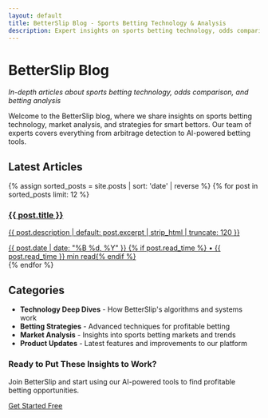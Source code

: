 ```yaml
---
layout: default
title: BetterSlip Blog - Sports Betting Technology & Analysis
description: Expert insights on sports betting technology, odds comparison, arbitrage detection, and betting strategies from the BetterSlip team
---
```


# BetterSlip Blog

*In-depth articles about sports betting technology, odds comparison, and betting analysis*

Welcome to the BetterSlip blog, where we share insights on sports betting technology, market analysis, and strategies for smart bettors. Our team of experts covers everything from arbitrage detection to AI-powered betting tools.

## Latest Articles

<div class="blog-grid">
{% assign sorted_posts = site.posts | sort: 'date' | reverse %}
{% for post in sorted_posts limit: 12 %}
    <a href="{{ post.url | relative_url }}" class="blog-card">
        <div class="blog-card-content">
            <h3>{{ post.title }}</h3>
            <p>{{ post.description | default: post.excerpt | strip_html | truncate: 120 }}</p>
            <div class="blog-meta">
                {{ post.date | date: "%B %d, %Y" }}
                {% if post.read_time %} • {{ post.read_time }} min read{% endif %}
            </div>
        </div>
    </a>
{% endfor %}
</div>

## Categories

- **Technology Deep Dives** - How BetterSlip's algorithms and systems work
- **Betting Strategies** - Advanced techniques for profitable betting
- **Market Analysis** - Insights into sports betting markets and trends
- **Product Updates** - Latest features and improvements to our platform

<div class="cta-section">
    <h3>Ready to Put These Insights to Work?</h3>
    <p>Join BetterSlip and start using our AI-powered tools to find profitable betting opportunities.</p>
    <a href="https://betterslip.com/register" class="cta-button" target="_blank">Get Started Free</a>
</div>
